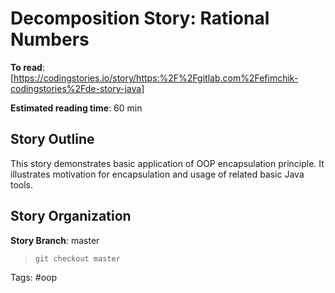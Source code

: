 # Decomposition Story: Rational Numbers
**To read**: [https://codingstories.io/story/https:%2F%2Fgitlab.com%2Fefimchik-codingstories%2Fde-story-java]

**Estimated reading time**: 60 min

## Story Outline
This story demonstrates basic application of OOP encapsulation principle.
It illustrates motivation for encapsulation and usage of related basic Java tools.  

## Story Organization
**Story Branch**: master
> `git checkout master`

Tags: #oop